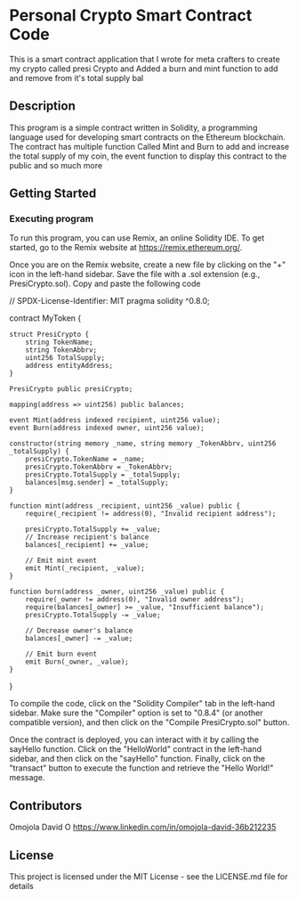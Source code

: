 # Personal Crypto Smart Contract Code
This is a smart contract application that I wrote for meta crafters to create my crypto called presi Crypto and Added a burn and mint function to add and remove from it's total supply bal

## Description

This program is a simple contract written in Solidity, a programming language used for developing smart contracts on the Ethereum blockchain. The contract has multiple function Called Mint and Burn to add and increase the total supply of my coin, the event function to display this contract to the public and so much more

## Getting Started

### Executing program

To run this program, you can use Remix, an online Solidity IDE. To get started, go to the Remix website at https://remix.ethereum.org/.

Once you are on the Remix website, create a new file by clicking on the "+" icon in the left-hand sidebar. Save the file with a .sol extension (e.g., PresiCrypto.sol). Copy and paste the following code 

// SPDX-License-Identifier: MIT
pragma solidity ^0.8.0;

contract MyToken {

    struct PresiCrypto {
        string TokenName;
        string TokenAbbrv;
        uint256 TotalSupply;
        address entityAddress;
    }

    PresiCrypto public presiCrypto;

    mapping(address => uint256) public balances;

    event Mint(address indexed recipient, uint256 value);
    event Burn(address indexed owner, uint256 value);

    constructor(string memory _name, string memory _TokenAbbrv, uint256 _totalSupply) {
        presiCrypto.TokenName = _name;
        presiCrypto.TokenAbbrv = _TokenAbbrv;
        presiCrypto.TotalSupply = _totalSupply;
        balances[msg.sender] = _totalSupply;
    }

    function mint(address _recipient, uint256 _value) public {
        require(_recipient != address(0), "Invalid recipient address");
        
        presiCrypto.TotalSupply += _value;
        // Increase recipient's balance
        balances[_recipient] += _value;
        
        // Emit mint event
        emit Mint(_recipient, _value);
    }

    function burn(address _owner, uint256 _value) public {
        require(_owner != address(0), "Invalid owner address");
        require(balances[_owner] >= _value, "Insufficient balance");
        presiCrypto.TotalSupply -= _value;

        // Decrease owner's balance
        balances[_owner] -= _value;

        // Emit burn event
        emit Burn(_owner, _value);
    }
}

To compile the code, click on the "Solidity Compiler" tab in the left-hand sidebar. Make sure the "Compiler" option is set to "0.8.4" (or another compatible version), and then click on the "Compile PresiCrypto.sol" button.

Once the contract is deployed, you can interact with it by calling the sayHello function. Click on the "HelloWorld" contract in the left-hand sidebar, and then click on the "sayHello" function. Finally, click on the "transact" button to execute the function and retrieve the "Hello World!" message.

## Contributors
Omojola David O
https://www.linkedin.com/in/omojola-david-36b212235

## License

This project is licensed under the MIT License - see the LICENSE.md file for details

